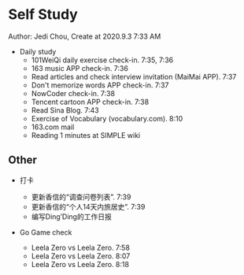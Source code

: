 # Self Study

Author: Jedi Chou, Create at 2020.9.3 7:33 AM

* Daily study
  * 101WeiQi daily exercise check-in. 7:35, 7:36
  * 163 music APP check-in. 7:36
  * Read articles and check interview invitation (MaiMai APP). 7:37
  * Don't memorize words APP check-in. 7:37
  * NowCoder check-in. 7:38
  * Tencent cartoon APP check-in. 7:38
  * Read Sina Blog. 7:43
  * Exercise of Vocabulary (vocabulary.com). 8:10
  * 163.com mail
  * Reading 1 minutes at SIMPLE wiki

## Other

* 打卡
  * 更新香信的“调查问卷列表”. 7:39
  * 更新香信的“个人14天内旅居史”. 7:39
  * 编写Ding’Ding的工作日报

* Go Game check
  * Leela Zero vs Leela Zero. 7:58
  * Leela Zero vs Leela Zero. 8:07
  * Leela Zero vs Leela Zero. 8:18
